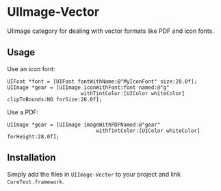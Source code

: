# UIImage-Vector

UIImage category for dealing with vector formats like PDF and icon fonts.

## Usage

Use an icon font:

``` objc
UIFont *font = [UIFont fontWithName:@"MyIconFont" size:28.0f];
UIImage *gear = [UIImage iconWithFont:font named:@"g"
                        withTintColor:[UIColor whiteColor] clipToBounds:NO forSize:28.0f];
```

Use a PDF:

``` objc
UIImage *gear = [UIImage imageWithPDFNamed:@"gear"
                             withTintColor:[UIColor whiteColor] forHeight:28.0f];
```

## Installation

Simply add the files in `UIImage-Vector` to your project and link `CoreText.framework`.
